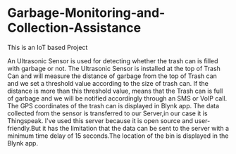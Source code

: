 # Garbage-Monitoring-and-Collection-Assistance
This is an IoT based Project

An Ultrasonic Sensor is used for detecting whether the trash can is filled with garbage or not. The Ultrasonic Sensor is installed at the top of Trash Can and will measure the distance of garbage from the top of Trash can and we set a threshold value according to the size of trash can. If the distance is more than this threshold value, means that the Trash can is full of garbage and we will be notified accordingly through an SMS or VoIP call. The GPS coordinates of the trash can is displayed in Blynk app. The data collected from the sensor is transferred to our Server,in our case it is Thingspeak. I've used this server because it is open source and user-friendly.But it has the limitation that the data can be sent to the server with a minimum time delay of 15 seconds.The location of the bin is displayed in the Blynk app.
